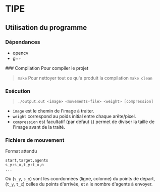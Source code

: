 # TIPE

## Utilisation du programme

### Dépendances
- opencv
- g++

### Compilation
Pour compiler le projet
> `make`
Pour nettoyer tout ce qu'a produit la compilation
> `make clean`

### Exécution
> `./output.out <image> <movements-file> <weight> [compression]`
- `image` est le chemin de l'image à traiter.
- `weight` correspond au poids initial entre chaque arête/pixel.
- `compression` est facultatif (par défaut `1`) permet de diviser la taille de l'image avant de la traité.

### Fichiers de mouvement
Format attendu
```csv
start,target,agents
s_y:s_x,t_y:t_x,n
...
```
Où (`s_y`, `s_x`) sont les coordonnées (ligne, colonne) du points de départ, (`t_y`, `t_x`) celles du points d'arrivée, et `n` le nombre d'agents à envoyer.
